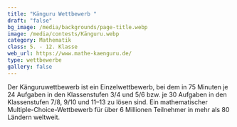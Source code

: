 ```yaml
---
title: "Känguru Wettbewerb "
draft: "false"
bg_image: /media/backgrounds/page-title.webp
image: /media/contests/Känguru.webp
category: Mathematik
class: 5. - 12. Klasse
web_url: https://www.mathe-kaenguru.de/
type: wettbewerbe
gallery: false
---
```

Der Känguruwettbewerb ist ein Einzelwettbewerb, bei dem in 75 Minuten je 24 Aufgaben in den Klassenstufen 3/4 und 5/6 bzw. je 30 Aufgaben in den Klassenstufen 7/8, 9/10 und 11–13 zu lösen sind. Ein mathematischer Multiple-Choice-Wettbewerb für über 6 Millionen Teilnehmer in mehr als 80 Ländern weltweit.

